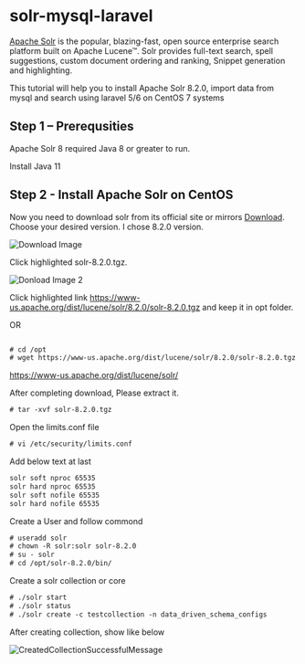 # solr-mysql-laravel

[Apache Solr](https://lucene.apache.org/solr/) is the popular, blazing-fast, open source enterprise search platform built on Apache Lucene™. Solr provides full-text search, spell suggestions, custom document ordering and ranking, Snippet generation and highlighting. 

This tutorial will help you to install Apache Solr 8.2.0, import data from mysql and search using laravel 5/6 on CentOS 7 systems

## Step 1 – Prerequsities

Apache Solr 8 required Java 8 or greater to run. 

Install Java 11

## Step 2 - Install Apache Solr on CentOS 

Now you need to download solr from its official site or mirrors [Download](https://lucene.apache.org/solr/downloads.html). 
Choose your desired version. I chose 8.2.0 version. 

![Download Image](https://github.com/abdulhalimcse/solr-mysql-laravel/blob/master/img/solr-8.2.0-download-for-linx.PNG)

Click highlighted solr-8.2.0.tgz. 

![Donload Image 2](https://github.com/abdulhalimcse/solr-mysql-laravel/blob/master/img/click-after-taz-file.PNG)

Click highlighted link https://www-us.apache.org/dist/lucene/solr/8.2.0/solr-8.2.0.tgz and keep it in opt folder. 

OR 

```html

# cd /opt
# wget https://www-us.apache.org/dist/lucene/solr/8.2.0/solr-8.2.0.tgz  

```

https://www-us.apache.org/dist/lucene/solr/

After completing download, Please extract it.

```html
# tar -xvf solr-8.2.0.tgz
```

Open the limits.conf file

```html
# vi /etc/security/limits.conf
```
Add below text at last 

```html
solr soft nproc 65535
solr hard nproc 65535
solr soft nofile 65535
solr hard nofile 65535
```

Create a User and follow commond

```html
# useradd solr
# chown -R solr:solr solr-8.2.0
# su - solr
# cd /opt/solr-8.2.0/bin/
```

Create a solr collection or core

```html
# ./solr start
# ./solr status
# ./solr create -c testcollection -n data_driven_schema_configs
```

After creating collection, show like below

![CreatedCollectionSuccessfulMessage](https://github.com/abdulhalimcse/solr-mysql-laravel/blob/master/img/created-solr-successfull-message.PNG)






